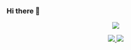 ### Hi there 👋

<!--
**FrizzleFur/FrizzleFur** is a ✨ _special_ ✨ repository because its `README.md` (this file) appears on your GitHub profile.

Here are some ideas to get you started:

- 🔭 I’m currently working on ...
- 🌱 I’m currently learning ...
- 👯 I’m looking to collaborate on ...
- 🤔 I’m looking for help with ...
- 💬 Ask me about ...
- 📫 How to reach me: ...
- 😄 Pronouns: ...
- ⚡ Fun fact: ...
-->


<p align="center">
  <a href="https://github.com/FrizzleFur">
    <img src="https://github-readme-stats.vercel.app/api?username=FrizzleFur&count_private=true&show_icons=true&hide=contribs&include_all_commits=true&theme=vue" />
  </a>
</p>

<p align="center">
  <a href="https://michaelmao.co">
    <img src="https://img.shields.io/badge/🌱%20博客-MichaelMao-brightness.svg" />
  </a>
  <a href="https://github.com/FrizzleFur">
    <img src="https://komarev.com/ghpvc/?username=FrizzleFur&color=brightgreen&label=👁%20Views" />
  </a>  
</p>
